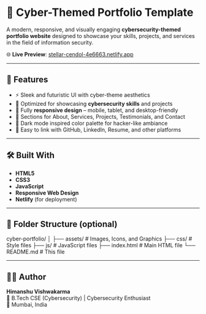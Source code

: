 # 🔐 Cyber-Themed Portfolio Template

A modern, responsive, and visually engaging **cybersecurity-themed portfolio website** designed to showcase your skills, projects, and services in the field of information security.

🌐 **Live Preview**: [stellar-cendol-4e6663.netlify.app](https://stellar-cendol-4e6663.netlify.app/)

---

## 📌 Features

- ⚡ Sleek and futuristic UI with cyber-theme aesthetics
- 🧠 Optimized for showcasing **cybersecurity skills** and projects
- 📱 Fully **responsive design** – mobile, tablet, and desktop-friendly
- 💼 Sections for About, Services, Projects, Testimonials, and Contact
- 🌙 Dark mode inspired color palette for hacker-like ambiance
- 🔗 Easy to link with GitHub, LinkedIn, Resume, and other platforms

---

## 🛠️ Built With

- **HTML5**
- **CSS3**
- **JavaScript**
- **Responsive Web Design**
- **Netlify** (for deployment)

---

## 📂 Folder Structure (optional)
cyber-portfolio/
│
├── assets/ # Images, Icons, and Graphics
├── css/ # Style files
├── js/ # JavaScript files
├── index.html # Main HTML file
└── README.md # This file

---

## 🧑‍💻 Author

**Himanshu Vishwakarma**  
🚀 B.Tech CSE (Cybersecurity) | Cybersecurity Enthusiast  
📍 Mumbai, India  
